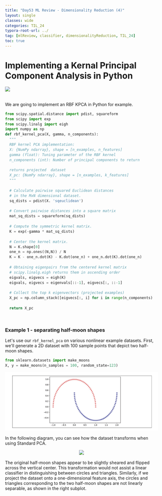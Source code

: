 ```yaml
---
title: "Day53 ML Review - Dimensionality Reduction (4)"
layout: single
classes: wide
categories: TIL_24
typora-root-url: ../
tag: [mlReview, classifier, dimensionalityReduction, TIL_24]
toc: true 
---
```


# Implementing a Kernal Principal Component Analysis in Python

<img src="/blog/images/2024-08-15-TIL24_Day53/C2BA010A-676A-4D44-AC2E-B1E7ADEBE8BA_1_105_c.jpeg"><br><br>

We are going to implement an RBF KPCA in Python for example.

```python
from scipy.spatial.distance import pdist, squareform
from scipy import exp
from scipy.linalg import eigh
import numpy as np
def rbf_kernel_pca(X, gamma, n_components):
  """
  RBF kernel PCA implementation:
  X: {NumPy ndarray}, shape = [n_examples, n_features]
  gamma (float): Tuning parameter of the RBF kernel
  n_components (int): Number of principal components to return
  
  returns projected  dataset 
  X_pc: {NumPy ndarray}, shape = [n_examples, k_features]
  """
  
  # Calculate pairwise squared Euclidean distances
  # in the MxN dimensional dataset.
  sq_dists = pdist(X. 'sqeuclidean')
  
  # Convert pairwise distances into a square matrix
  mat_sq_dists = squareform(sq_dists)
  
  # Compute the symmetric kernel matrix.
  K = exp(-gamma * mat_sq_dists)
  
  # Center the kernel matrix.
  N = K.shape[0]
  one_n = np.ones((N,N)) / N
  K = K - one_n.dot(K) - K.dot(one_n) + one_n.dot(K).dot(one_n)
  
  # Obtaining eigenpairs from the centered kernel matrix
  # scipy.linalg.eigh returns them in ascending order
  eigvals, eigvecs = eigh(K)
  eigvals, eigvecs = eigenvals[::-1], eigvecs[:, ::-1]
  
  # Collect the top k eigenvectors (projected examples)
  X_pc = np.column_stack([eigvecs[:, i] for i in range(n_components)
  
  return X_pc  
```

<br>

### Example 1 - separating half-moon shapes

Let's use our `rbf_kernel_pca` on various nonlinear example datasets. First, we'll generate a 2D dataset with 100 sample points that depict two half-moon shapes.

```python
from sklearn.datasets import make_moons
X, y = make_moons(n_samples = 100, random_state=123)
```

![image-20240821184653849](/images/2024-08-15-TIL24_Day53/image-20240821184653849.png)

In the following diagram, you can see how the dataset transforms when using Standard PCA.

<center>
  <img src="/blog/images/2024-08-15-TIL24_Day53/image-20240821182954217.png" width="70%"><br>
</center>

The original half-moon shapes appear to be slightly sheared and flipped across the vertical center. This transformation would not assist a linear classifier in distinguishing between circles and triangles. Similarly, if we project the dataset onto a one-dimensional feature axis, the circles and triangles corresponding to the two half-moon shapes are not linearly separable, as shown in the right subplot.

 



<br><br>

